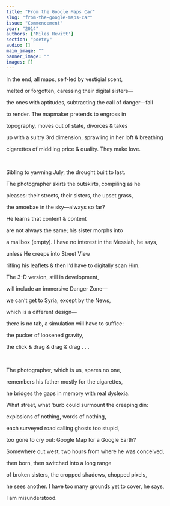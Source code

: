 ```yaml
---
title: "From the Google Maps Car"
slug: "from-the-google-maps-car"
issue: "Commencement"
year: "2014"
authors: ['Miles Hewitt']
section: "poetry"
audio: []
main_image: ""
banner_image: ""
images: []
---
```

In the end, all maps, self-led by vestigial scent,

melted or forgotten, caressing their digital sisters—

the ones with aptitudes, subtracting the call of danger—fail

to render. The mapmaker pretends to engross in

topography, moves out of state, divorces & takes

up with a sultry 3rd dimension, sprawling in her loft & breathing

cigarettes of middling price & quality. They make love.

 

Sibling to yawning July, the drought built to last.

The photographer skirts the outskirts, compiling as he

pleases: their streets, their sisters, the upset grass,

the amoebae in the sky—always so far?

He learns that content & content

are not always the same; his sister morphs into

a mailbox (empty). I have no interest in the Messiah, he says,

unless He creeps into Street View

rifling his leaflets & then I’d have to digitally scan Him.

The 3-D version, still in development,

will include an immersive Danger Zone—

we can’t get to Syria, except by the News,

which is a different design—

there is no tab, a simulation will have to suffice:

the pucker of loosened gravity,

the click & drag & drag & drag . . .

 

The photographer, which is us, spares no one,

remembers his father mostly for the cigarettes,

he bridges the gaps in memory with real dyslexia.

What street, what ‘burb could surmount the creeping din:

explosions of nothing, words of nothing,

each surveyed road calling ghosts too stupid,

too gone to cry out: Google Map for a Google Earth?

Somewhere out west, two hours from where he was conceived,

then born, then switched into a long range

of broken sisters, the cropped shadows, chopped pixels,

he sees another. I have too many grounds yet to cover, he says,

I am misunderstood.

